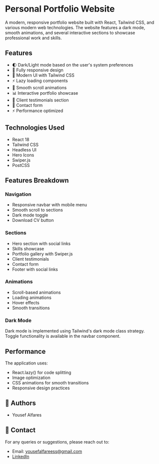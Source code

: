 # Personal Portfolio Website

A modern, responsive portfolio website built with React, Tailwind CSS, and various modern web technologies. The website features a dark mode, smooth animations, and several interactive sections to showcase professional work and skills.

## Features

- 🌓 Dark/Light mode based on the user's system preferences
- 📱 Fully responsive design
- 🎨 Modern UI with Tailwind CSS
- ⚡ Lazy loading components
- 🔄 Smooth scroll animations
- 📊 Interactive portfolio showcase
- 💬 Client testimonials section
- 📝 Contact form
- ⚡ Performance optimized

## Technologies Used

- React 18
- Tailwind CSS
- Headless UI
- Hero Icons
- Swiper.js
- PostCSS

## Features Breakdown

### Navigation

- Responsive navbar with mobile menu
- Smooth scroll to sections
- Dark mode toggle
- Download CV button

### Sections

- Hero section with social links
- Skills showcase
- Portfolio gallery with Swiper.js
- Client testimonials
- Contact form
- Footer with social links

### Animations

- Scroll-based animations
- Loading animations
- Hover effects
- Smooth transitions

### Dark Mode

Dark mode is implemented using Tailwind's dark mode class strategy. Toggle functionality is available in the navbar component.

## Performance

The application uses:

- React.lazy() for code splitting
- Image optimization
- CSS animations for smooth transitions
- Responsive design practices

## 👥 Authors

- Yousef Alfares

## 📧 Contact

For any queries or suggestions, please reach out to:

- Email: yousefalfareess@gmail.com
- [LinkedIn](https://www.linkedin.com/in/yousef-alfares/)
